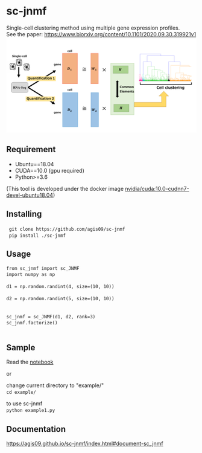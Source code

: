# sc-jnmf

Single-cell clustering method using multiple gene expression profiles.  
See the paper: https://www.biorxiv.org/content/10.1101/2020.09.30.319921v1
![main_fig](/fig/fig.png)

## Requirement
- Ubuntu==18.04
- CUDA==10.0 (gpu required)
- Python>=3.6

(This tool is developed under the docker image [nvidia/cuda:10.0-cudnn7-devel-ubuntu18.04](https://hub.docker.com/layers/nvidia/cuda/10.0-cudnn7-devel-ubuntu18.04/images/sha256-3ce355415152dfc1eb9145d3d8bbb4b901de16b2a005b068ed48e5e182375a1d?context=explore))

## Installing
` git clone https://github.com/agis09/sc-jnmf`  
` pip install ./sc-jnmf`

## Usage
```python3
from sc_jnmf import sc_JNMF
import numpy as np

d1 = np.random.randint(4, size=(10, 10))

d2 = np.random.randint(5, size=(10, 10))


sc_jnmf = sc_JNMF(d1, d2, rank=3)
sc_jnmf.factorize()


```

## Sample
Read the [notebook](/example/example.ipynb)  

or  

change current directory to "example/"  
`cd example/ `  

to use sc-jnmf  
`python example1.py`  

## Documentation
https://agis09.github.io/sc-jnmf/index.html#document-sc_jnmf
